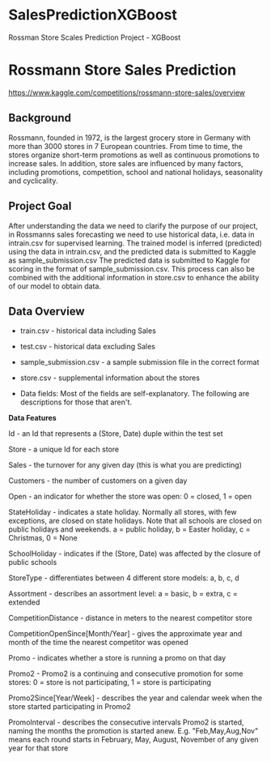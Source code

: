 # SalesPredictionXGBoost
Rossman Store Scales Prediction Project - XGBoost
# Rossmann Store Sales Prediction

https://www.kaggle.com/competitions/rossmann-store-sales/overview

## Background

Rossmann, founded in 1972, is the largest grocery store in Germany with more than 3000 stores in 7 European countries. From time to time, the stores organize short-term promotions as well as continuous promotions to increase sales. In addition, store sales are influenced by many factors, including promotions, competition, school and national holidays, seasonality and cyclicality.

## Project Goal

After understanding the data we need to clarify the purpose of our project, in Rossmanns sales forecasting we need to use historical data, i.e. data in intrain.csv for supervised learning. The trained model is inferred (predicted) using the data in intrain.csv, and the predicted data is submitted to Kaggle as sample_submission.csv
The predicted data is submitted to Kaggle for scoring in the format of sample_submission.csv. This process can also be combined with the additional information in store.csv to enhance the ability of our model to obtain data.

## Data Overview

- train.csv - historical data including Sales
- test.csv - historical data excluding Sales
- sample_submission.csv - a sample submission file in the correct format
- store.csv - supplemental information about the stores


- Data fields: Most of the fields are self-explanatory. The following are descriptions for those that aren't.

**Data Features**

Id - an Id that represents a (Store, Date) duple within the test set

Store - a unique Id for each store

Sales - the turnover for any given day (this is what you are predicting)

Customers - the number of customers on a given day

Open - an indicator for whether the store was open: 0 = closed, 1 = open

StateHoliday - indicates a state holiday. Normally all stores, with few exceptions, are closed on state holidays. Note 
that all schools are closed on public holidays and weekends. a = public holiday, b = Easter holiday, c = Christmas, 0 = None

SchoolHoliday - indicates if the (Store, Date) was affected by the closure of public schools

StoreType - differentiates between 4 different store models: a, b, c, d

Assortment - describes an assortment level: a = basic, b = extra, c = extended

CompetitionDistance - distance in meters to the nearest competitor store

CompetitionOpenSince[Month/Year] - gives the approximate year and month of the time the nearest competitor was opened

Promo - indicates whether a store is running a promo on that day

Promo2 - Promo2 is a continuing and consecutive promotion for some stores: 0 = store is not participating, 1 = store 
is participating

Promo2Since[Year/Week] - describes the year and calendar week when the store started participating in Promo2

PromoInterval - describes the consecutive intervals Promo2 is started, naming the months the promotion is started anew. E.g. "Feb,May,Aug,Nov" means each round starts in February, May, August, November of any given year for that store
